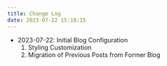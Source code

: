 ```yaml
---
title: Change Log
date: 2023-07-22 15:18:15
---
```


- 2023-07-22: Initial Blog Configuration
  1. Styling Customization
  2. Migration of Previous Posts from Former Blog